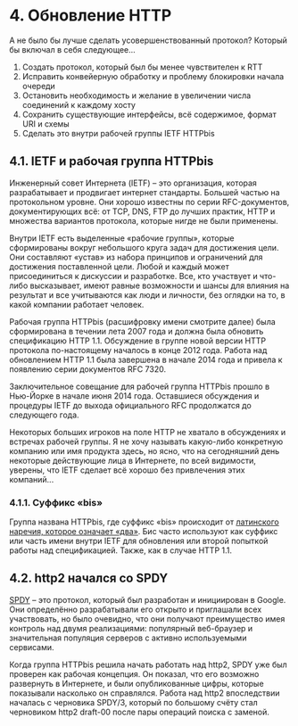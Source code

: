 # 4. Обновление HTTP

А не было бы лучше сделать усовершенствованный протокол? Который бы включал в
себя следующее...

1. Создать протокол, который был бы менее чувствителен к RTT
2. Исправить конвейерную обработку и проблему блокировки начала очереди
3. Остановить необходимость и желание в увеличении числа соединений к каждому
   хосту
4. Сохранить существующие интерфейсы, всё содержимое, формат URI и схемы
5. Сделать это внутри рабочей группы IETF HTTPbis

## 4.1. IETF и рабочая группа HTTPbis

Инженерный совет Интернета (IETF) – это организация, которая разрабатывает и
продвигает интернет стандарты. Большей частью на протокольном уровне. Они
хорошо известны по серии RFC-документов, документирующих всё: от TCP, DNS, FTP
до лучших практик, HTTP и множества вариантов протокола, которые нигде не были
применены.

Внутри IETF есть выделенные «рабочие группы», которые сформированы вокруг
небольшого круга задач для достижения цели. Они составляют «устав» из набора
принципов и ограничений для достижения поставленной цели. Любой и каждый может
присоединиться к дискуссии и разработке. Все, кто участвует и что-либо
высказывает, имеют равные возможности и шансы для влияния на результат и все
учитываются как люди и личности, без оглядки на то, в какой компании работает
человек.

Рабочая группа HTTPbis (расшифровку имени смотрите далее) была сформирована в
течении лета 2007 года и должна была обновить спецификацию HTTP 1.1. Обсуждение
в группе новой версии HTTP протокола по-настоящему началось в конце 2012 года.
Работа над обновлением HTTP 1.1 была завершена в начале 2014 года и привела к
появлению серии документов RFC 7320.

Заключительное совещание для рабочей группа HTTPbis прошло в Нью-Йорке в начале
июня 2014 года. Оставшиеся обсуждения и процедуры IETF до выхода официального
RFC продолжатся до следующего года.

Некоторых больших игроков на поле HTTP не хватало в обсуждениях и встречах
рабочей группы. Я не хочу называть какую-либо конкретную компанию или имя
продукта здесь, но ясно, что на сегодняшний день некоторые действующие лица в
Интернете, по всей видимости, уверены, что IETF сделает всё хорошо без
привлечения этих компаний...

### 4.1.1. Суффикс «bis»

Группа названа HTTPbis, где суффикс «bis» происходит от [латинского наречия,
которое означает «два»](https://en.wiktionary.org/wiki/bis#Latin). Бис часто
используют как суффикс или часть имени внутри IETF для обновления или второй
попыткой работы над спецификацией. Также, как в случае HTTP 1.1.

## 4.2. http2 начался со SPDY

[SPDY](https://en.wikipedia.org/wiki/SPDY) – это протокол, который был
разработан и инициирован в Google. Они определённо разрабатывали его открыто и
приглашали всех участвовать, но было очевидно, что они получают преимущество
имея контроль над двумя реализациями: популярный веб-браузер и значительная
популяция серверов с активно используемыми сервисами.

Когда группа HTTPbis решила начать работать над http2, SPDY уже был проверен
как рабочая концепция. Он показал, что его возможно развернуть в Интернете, и
были опубликованные цифры, которые показывали насколько он справлялся. Работа
над http2 впоследствии началась с черновика SPDY/3, который по большому счёту
стал черновиком http2 draft-00 после пары операций поиска с заменой.
